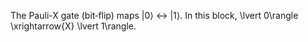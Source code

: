 The Pauli-X gate (bit‐flip) maps |0⟩ ↔ |1⟩. In this block, 
\lvert 0\rangle \xrightarrow{X} \lvert 1\rangle.
